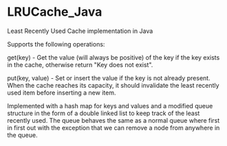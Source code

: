 # LRUCache_Java
Least Recently Used Cache implementation in Java

Supports the following operations:

get(key) - Get the value (will always be positive) of the key if the key exists in the cache, otherwise return "Key does not exist".

put(key, value) - Set or insert the value if the key is not already present. When the cache reaches its capacity, it should invalidate the least recently used item before inserting a new item.

Implemented with a hash map for keys and values and a modified queue structure in the form of a double linked list to keep track of the least recently used. The queue behaves the same as a normal queue where first in first out with the exception that we can remove a node from anywhere in the queue.
